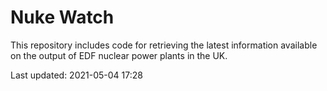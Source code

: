 # Nuke Watch

This repository includes code for retrieving the latest information available on the output of EDF nuclear power plants in the UK.

Last updated: 2021-05-04 17:28